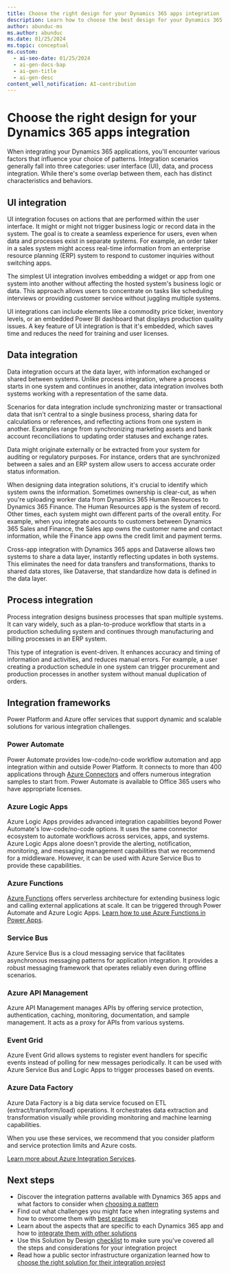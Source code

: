 ```yaml
---
title: Choose the right design for your Dynamics 365 apps integration
description: Learn how to choose the best design for your Dynamics 365 apps integration strategy.
author: abunduc-ms
ms.author: abunduc
ms.date: 01/25/2024
ms.topic: conceptual
ms.custom:
  - ai-seo-date: 01/25/2024
  - ai-gen-docs-bap
  - ai-gen-title
  - ai-gen-desc
content_well_notification: AI-contribution
---
```


# Choose the right design for your Dynamics 365 apps integration

When integrating your Dynamics 365 applications, you'll encounter various factors that influence your choice of patterns. Integration scenarios generally fall into three categories: user interface (UI), data, and process integration. While there's some overlap between them, each has distinct characteristics and behaviors.

## UI integration

UI integration focuses on actions that are performed within the user interface. It might or might not trigger business logic or record data in the system. The goal is to create a seamless experience for users, even when data and processes exist in separate systems. For example, an order taker in a sales system might access real-time information from an enterprise resource planning (ERP) system to respond to customer inquiries without switching apps.

The simplest UI integration involves embedding a widget or app from one system into another without affecting the hosted system's business logic or data. This approach allows users to concentrate on tasks like scheduling interviews or providing customer service without juggling multiple systems.

UI integrations can include elements like a commodity price ticker, inventory levels, or an embedded Power BI dashboard that displays production quality issues. A key feature of UI integration is that it's embedded, which saves time and reduces the need for training and user licenses.

## Data integration

Data integration occurs at the data layer, with information exchanged or shared between systems. Unlike process integration, where a process starts in one system and continues in another, data integration involves both systems working with a representation of the same data.

Scenarios for data integration include synchronizing master or transactional data that isn't central to a single business process, sharing data for calculations or references, and reflecting actions from one system in another. Examples range from synchronizing marketing assets and bank account reconciliations to updating order statuses and exchange rates.

Data might originate externally or be extracted from your system for auditing or regulatory purposes. For instance, orders that are synchronized between a sales and an ERP system allow users to access accurate order status information.

When designing data integration solutions, it's crucial to identify which system owns the information. Sometimes ownership is clear-cut, as when you're uploading worker data from Dynamics 365 Human Resources to Dynamics 365 Finance. The Human Resources app is the system of record. Other times, each system might own different parts of the overall entity. For example, when you integrate accounts to customers between Dynamics 365 Sales and Finance, the Sales app owns the customer name and contact information, while the Finance app owns the credit limit and payment terms.

Cross-app integration with Dynamics 365 apps and Dataverse allows two systems to share a data layer, instantly reflecting updates in both systems. This eliminates the need for data transfers and transformations, thanks to shared data stores, like Dataverse, that standardize how data is defined in the data layer.

## Process integration

Process integration designs business processes that span multiple systems. It can vary widely, such as a plan-to-produce workflow that starts in a production scheduling system and continues through manufacturing and billing processes in an ERP system.

This type of integration is event-driven. It enhances accuracy and timing of information and activities, and reduces manual errors. For example, a user creating a production schedule in one system can trigger procurement and production processes in another system without manual duplication of orders.

## Integration frameworks

Power Platform and Azure offer services that support dynamic and scalable solutions for various integration challenges.

### Power Automate

Power Automate provides low-code/no-code workflow automation and app integration within and outside Power Platform. It connects to more than 400 applications through [Azure Connectors](/connectors/connector-reference/connector-reference-logicapps-connectors) and offers numerous integration samples to start from. Power Automate is available to Office 365 users who have appropriate licenses.

### Azure Logic Apps

Azure Logic Apps provides advanced integration capabilities beyond Power Automate's low-code/no-code options. It uses the same connector ecosystem to automate workflows across services, apps, and systems. Azure Logic Apps alone doesn't provide the alerting, notification, monitoring, and messaging management capabilities that we recommend for a middleware. However, it can be used with Azure Service Bus to provide these capabilities.

### Azure Functions

[Azure Functions](https://azure.microsoft.com/products/functions/#overview) offers serverless architecture for extending business logic and calling external applications at scale. It can be triggered through Power Automate and Azure Logic Apps. [Learn how to use Azure Functions in Power Apps](https://powerapps.microsoft.com/blog/using-azure-functions-in-powerapps/).

### Service Bus

Azure Service Bus is a cloud messaging service that facilitates asynchronous messaging patterns for application integration. It provides a robust messaging framework that operates reliably even during offline scenarios.

### Azure API Management

Azure API Management manages APIs by offering service protection, authentication, caching, monitoring, documentation, and sample management. It acts as a proxy for APIs from various systems.

### Event Grid

Azure Event Grid allows systems to register event handlers for specific events instead of polling for new messages periodically. It can be used with Azure Service Bus and Logic Apps to trigger processes based on events.

### Azure Data Factory

Azure Data Factory is a big data service focused on ETL (extract/transform/load) operations. It orchestrates data extraction and transformation visually while providing monitoring and machine learning capabilities.

When you use these services, we recommend that you consider platform and service protection limits and Azure costs.

[Learn more about Azure Integration Services](https://azure.microsoft.com/products/category/integration/).

## Next steps

- Discover the integration patterns available with Dynamics 365 apps and what factors to consider when [choosing a pattern](integrate-other-solutions-choose-pattern.md)
- Find out what challenges you might face when integrating systems and how to overcome them with [best practices](integrate-other-solutions-challenges.md)
- Learn about the aspects that are specific to each Dynamics 365 app and how to [integrate them with other solutions](integrate-other-solutions-guidance-product.md)
- Use this Solution by Design [checklist](integrate-other-solutions-checklist.md) to make sure you've covered all the steps and considerations for your integration project
- Read how a public sector infrastructure organization learned how to [choose the right solution for their integration project](integrate-other-solutions-case-study.md)
